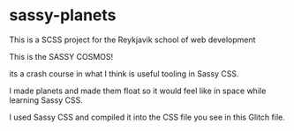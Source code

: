 # sassy-planets
This is a SCSS project for the Reykjavik school of web development


This is the SASSY COSMOS!

its a crash course in what I think is useful tooling in Sassy CSS.

I made planets and made them float so it would feel like in space while learning Sassy CSS.

I used Sassy CSS and compiled it into the CSS file you see in this Glitch file.
